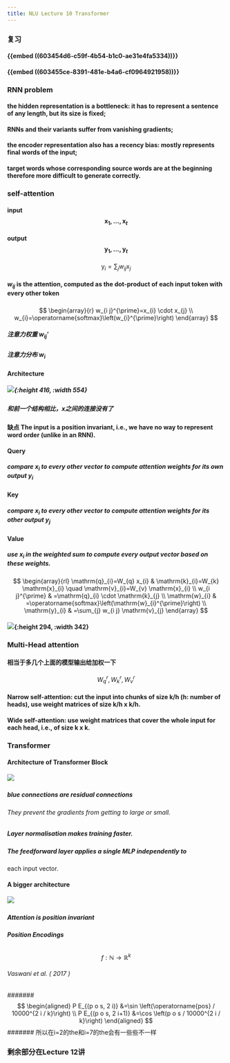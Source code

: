 ```yaml
---
title: NLU Lecture 10 Transformer
---
```


### 复习
#### {{embed ((603454d6-c59f-4b54-b1c0-ae31e4fa5334))}}
#### {{embed ((603455ce-8391-481e-b4a6-cf0964921958))}}
### RNN problem
#### the hidden representation is a bottleneck: it has to represent a sentence of any length, but its size is fixed;
#### RNNs and their variants suffer from vanishing gradients;
#### the encoder representation also has a recency bias: mostly represents final words of the input;
#### target words whose corresponding source words are at the beginning therefore more difficult to generate correctly.
### self-attention
#### input $$\boldsymbol{x}_{1}, \ldots, \boldsymbol{x}_{t}$$
#### output $$\boldsymbol{y}_{1}, \ldots, \boldsymbol{y}_{t}$$
####
$$
\mathrm{y}_{i}=\sum_{j} w_{i j} \mathrm{x}_{j}
$$
#### $w_{ij}$ is the attention, computed as the dot-product of each input token with every other token
#####
$$
\begin{array}{r}
w_{i j}^{\prime}=x_{i} \cdot x_{j} \\
w_{i}=\operatorname{softmax}\left(w_{i}^{\prime}\right)
\end{array}
$$
##### 注意力权重 $w_{ij}'$
##### 注意力分布 $w_i$
#### Architecture
##### ![](https://gitee.com/zhang-weijian-97/pic-go-bed/raw/master/assets/20210222105758.png){:height 416, :width 554}
##### 和前一个结构相比，x之间的连接没有了
#### 缺点  The input is a position invariant, i.e., we have no way to represent word order (unlike in an RNN).
#### Query
##### compare $x_i$ to every other vector to compute attention weights for its own output $y_i$
#### Key
##### compare $x_i$ to every other vector to compute attention weights for its other output $y_j$
#### Value
##### use $x_i$ in the weighted sum to compute every output vector based on these weights.
####
$$
\begin{array}{rl}
\mathrm{q}_{i}=W_{q} x_{i} & \mathrm{k}_{i}=W_{k} \mathrm{x}_{i} \quad \mathrm{v}_{i}=W_{v} \mathrm{x}_{i} \\
w_{i j}^{\prime} & =\mathrm{q}_{i} \cdot \mathrm{k}_{j} \\
\mathrm{w}_{i} & =\operatorname{softmax}\left(\mathrm{w}_{i}^{\prime}\right) \\
\mathrm{y}_{i} & =\sum_{j} w_{i j} \mathrm{v}_{j}
\end{array}
$$
#### ![](https://gitee.com/zhang-weijian-97/pic-go-bed/raw/master/assets/20210222175350.png){:height 294, :width 342}
### Multi-Head attention
#### 相当于多几个上面的模型输出给加权一下
####
$$W^r_q, W^r_k, W^r_v$$
#### Narrow self-attention: cut the input into chunks of size k/h (h: number of heads), use weight matrices of size k/h x k/h.
#### Wide self-attention: use weight matrices that cover the whole input for each head, i.e., of size k x k.
### Transformer
#### Architecture of Transformer Block
##### ![](https://gitee.com/zhang-weijian-97/pic-go-bed/raw/master/assets/20210222180317.png)
##### blue connections are residual connections
###### They prevent the gradients from getting to large or small.
##### Layer normalisation makes training faster.
##### The feedforward layer applies a single MLP independently to
 each input vector.
#### A bigger architecture
##### ![](https://gitee.com/zhang-weijian-97/pic-go-bed/raw/master/assets/20210222180646.png)
##### Attention is position invariant
##### Position Encodings
######
$$
f: \mathbb{N} \rightarrow \mathbb{R}^{k}
$$
###### Vaswani et al. ( 2017 )
#######
$$
\begin{aligned}
P E_{(p o s, 2 i)} &=\sin \left(\operatorname{pos} / 10000^{2 i / k}\right) \\
P E_{(p o s, 2 i+1)} &=\cos \left(p o s / 10000^{2 i / k}\right)
\end{aligned}
$$
####### 所以在i=2的the和i=7的the会有一些些不一样
### 剩余部分在Lecture 12讲